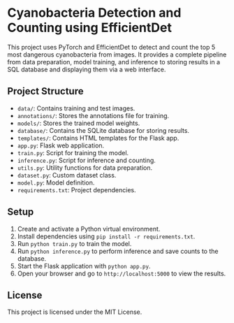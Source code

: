 # Cyanobacteria Detection and Counting using EfficientDet

This project uses PyTorch and EfficientDet to detect and count the top 5 most dangerous cyanobacteria from images. It provides a complete pipeline from data preparation, model training, and inference to storing results in a SQL database and displaying them via a web interface.

## Project Structure

- `data/`: Contains training and test images.
- `annotations/`: Stores the annotations file for training.
- `models/`: Stores the trained model weights.
- `database/`: Contains the SQLite database for storing results.
- `templates/`: Contains HTML templates for the Flask app.
- `app.py`: Flask web application.
- `train.py`: Script for training the model.
- `inference.py`: Script for inference and counting.
- `utils.py`: Utility functions for data preparation.
- `dataset.py`: Custom dataset class.
- `model.py`: Model definition.
- `requirements.txt`: Project dependencies.

## Setup

1. Create and activate a Python virtual environment.
2. Install dependencies using `pip install -r requirements.txt`.
3. Run `python train.py` to train the model.
4. Run `python inference.py` to perform inference and save counts to the database.
5. Start the Flask application with `python app.py`.
6. Open your browser and go to `http://localhost:5000` to view the results.

## License

This project is licensed under the MIT License.
